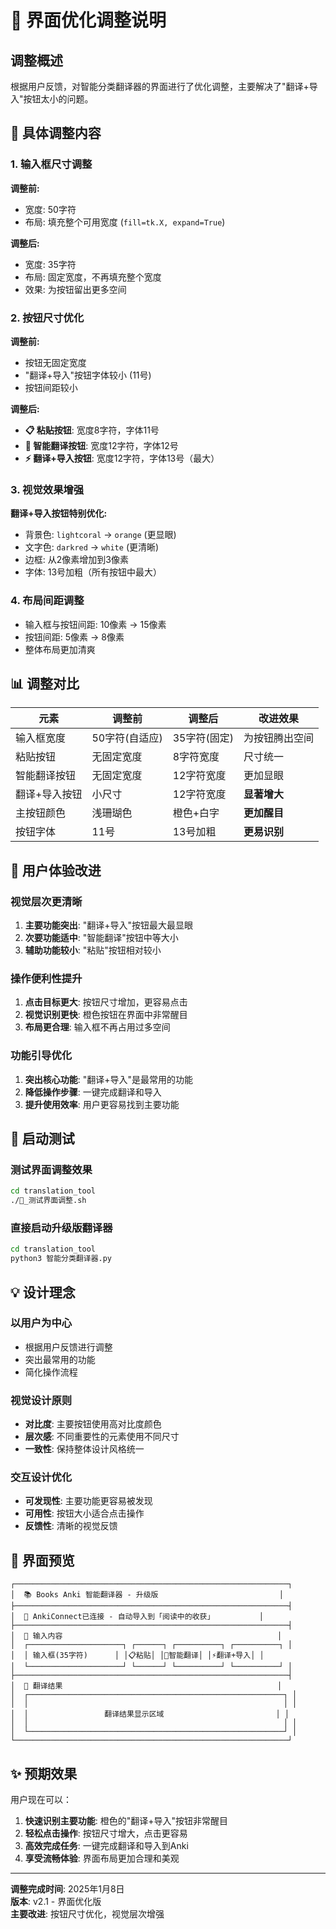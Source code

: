 # 🎨 界面优化调整说明

## 调整概述

根据用户反馈，对智能分类翻译器的界面进行了优化调整，主要解决了"翻译+导入"按钮太小的问题。

## 🔧 具体调整内容

### 1. 输入框尺寸调整
**调整前:**
- 宽度: 50字符
- 布局: 填充整个可用宽度 (`fill=tk.X, expand=True`)

**调整后:**
- 宽度: 35字符
- 布局: 固定宽度，不再填充整个宽度
- 效果: 为按钮留出更多空间

### 2. 按钮尺寸优化
**调整前:**
- 按钮无固定宽度
- "翻译+导入"按钮字体较小 (11号)
- 按钮间距较小

**调整后:**
- **📋 粘贴按钮**: 宽度8字符，字体11号
- **🧠 智能翻译按钮**: 宽度12字符，字体12号
- **⚡ 翻译+导入按钮**: 宽度12字符，字体13号（最大）

### 3. 视觉效果增强
**翻译+导入按钮特别优化:**
- 背景色: `lightcoral` → `orange` (更显眼)
- 文字色: `darkred` → `white` (更清晰)
- 边框: 从2像素增加到3像素
- 字体: 13号加粗（所有按钮中最大）

### 4. 布局间距调整
- 输入框与按钮间距: 10像素 → 15像素
- 按钮间距: 5像素 → 8像素
- 整体布局更加清爽

## 📊 调整对比

| 元素 | 调整前 | 调整后 | 改进效果 |
|------|--------|--------|----------|
| 输入框宽度 | 50字符(自适应) | 35字符(固定) | 为按钮腾出空间 |
| 粘贴按钮 | 无固定宽度 | 8字符宽度 | 尺寸统一 |
| 智能翻译按钮 | 无固定宽度 | 12字符宽度 | 更加显眼 |
| 翻译+导入按钮 | 小尺寸 | 12字符宽度 | **显著增大** |
| 主按钮颜色 | 浅珊瑚色 | 橙色+白字 | **更加醒目** |
| 按钮字体 | 11号 | 13号加粗 | **更易识别** |

## 🎯 用户体验改进

### 视觉层次更清晰
1. **主要功能突出**: "翻译+导入"按钮最大最显眼
2. **次要功能适中**: "智能翻译"按钮中等大小
3. **辅助功能较小**: "粘贴"按钮相对较小

### 操作便利性提升
1. **点击目标更大**: 按钮尺寸增加，更容易点击
2. **视觉识别更快**: 橙色按钮在界面中非常醒目
3. **布局更合理**: 输入框不再占用过多空间

### 功能引导优化
1. **突出核心功能**: "翻译+导入"是最常用的功能
2. **降低操作步骤**: 一键完成翻译和导入
3. **提升使用效率**: 用户更容易找到主要功能

## 🚀 启动测试

### 测试界面调整效果
```bash
cd translation_tool
./🎨_测试界面调整.sh
```

### 直接启动升级版翻译器
```bash
cd translation_tool
python3 智能分类翻译器.py
```

## 💡 设计理念

### 以用户为中心
- 根据用户反馈进行调整
- 突出最常用的功能
- 简化操作流程

### 视觉设计原则
- **对比度**: 主要按钮使用高对比度颜色
- **层次感**: 不同重要性的元素使用不同尺寸
- **一致性**: 保持整体设计风格统一

### 交互设计优化
- **可发现性**: 主要功能更容易被发现
- **可用性**: 按钮大小适合点击操作
- **反馈性**: 清晰的视觉反馈

## 📱 界面预览

```
┌─────────────────────────────────────────────────────────────┐
│  📚 Books Anki 智能翻译器 - 升级版                           │
├─────────────────────────────────────────────────────────────┤
│  🔗 AnkiConnect已连接 - 自动导入到「阅读中的收获」          │
├─────────────────────────────────────────────────────────────┤
│  📝 输入内容                                                │
│  ┌─────────────────────┐ ┌──────┐ ┌──────────┐ ┌──────────┐ │
│  │ 输入框(35字符)      │ │📋粘贴│ │🧠智能翻译│ │⚡翻译+导入│ │
│  └─────────────────────┘ └──────┘ └──────────┘ └──────────┘ │
├─────────────────────────────────────────────────────────────┤
│  📖 翻译结果                                                │
│  ┌─────────────────────────────────────────────────────────┐ │
│  │                                                         │ │
│  │                 翻译结果显示区域                         │ │
│  │                                                         │ │
│  └─────────────────────────────────────────────────────────┘ │
└─────────────────────────────────────────────────────────────┘
```

## ✨ 预期效果

用户现在可以：
1. **快速识别主要功能**: 橙色的"翻译+导入"按钮非常醒目
2. **轻松点击操作**: 按钮尺寸增大，点击更容易
3. **高效完成任务**: 一键完成翻译和导入到Anki
4. **享受流畅体验**: 界面布局更加合理和美观

---

**调整完成时间**: 2025年1月8日  
**版本**: v2.1 - 界面优化版  
**主要改进**: 按钮尺寸优化，视觉层次增强